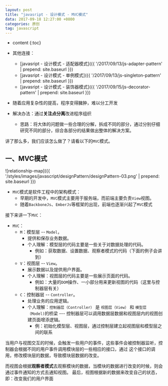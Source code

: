 ```yaml
---
layout: post
title: "javasript - 设计模式 - MVC模式"
data: 2017-09-18 12:27:00 +0800
categories: 原创
tag: javascript
---
```

* content
{:toc}

* 其他连接：
    + [javasript - 设计模式 - 适配器模式]({{ '/2017/09/13/js-adapter-pattern' | prepend: site.baseurl }})
    + [javasript - 设计模式 - 单例模式]({{ '/2017/09/13/js-singleton-pattern' | prepend: site.baseurl }})
    + [javasript - 设计模式 - 装饰器模式]({{ '/2017/09/15/js-decorator-pattern' | prepend: site.baseurl }})
    

* 随着应用复杂性的提高，程序变得臃肿，难以分工开发
* 解决办法：通过**关注点分离**改进程序组织
    * 思路：将大体的问题做一些合理的分解，拆成不同的部分，通过分别仔细研究不同的部分，综合各部分的结果做出整体的解决方案。

讲了那么多，我们应该怎么做了？请看以下的`MVC`模式。


<!-- more -->

## 一、MVC模式

![relationship-map]({{ '/styles/images/javascript/designPattern/designPattern-03.png' | prepend: site.baseurl }})

* `MVC`模式是软件工程中的架构模式：
    * 早期的开发中，`MVC`模式主要用于服务端，而前端主要负责`View`视图。
    * 随着`BackboneJs`、`EmberJs`等框架的出现，前端也逐渐兴起了`MVC`模式

接下来讲一下`MVC`：

* `MVC`：
    * `M`：模型层 -- `Model`，
        * 提供和保存业务数据。
        * 个人理解：模型层的代码主要是一些关于对数据处理的代码。
            * 例如：获取数据、设置数据、观察者模式的代码（下面的例子会讲到）  
    * `V`：视图层 -- `View`。
        * 展示数据以及提供用户界面。
        * 个人理解：视图层的代码主要是一些展示页面的代码。
            * 例如：大量的`DOM`操作、一小部分用来更新视图的代码（这里与控制器层有关）
    * `C`：控制器层 -- `Controller`。
        * 处理业务的应用逻辑。
        * 个人理解：`控制器层（Controller）` 是 `视图层（View）` 和 `模型层（Model)`的桥梁  --- 控制器层可以调用数据层数据和视图层内的视图创建页面增添逻辑。
            * 例：初始化模型层、视图层，通过控制层建立起视图层和模型层之间的联系




当用户与视图交互的时候，会触发一些用户的事件，这些事件会被控制器监听，控制器会根据不同的用户事件调用模块层的一些相应的接口，通过
这个接口的调用，修改模块层的数据，导致模块层数据的改变。

而视图会根据**观察者模式**去观察模块的数据，当模块的数据进行改变的时候，则会通过事件通知的方式去通知视图。
最后，视图根据新的数据来改变自己的状态，即：改变我们的用户界面
    
